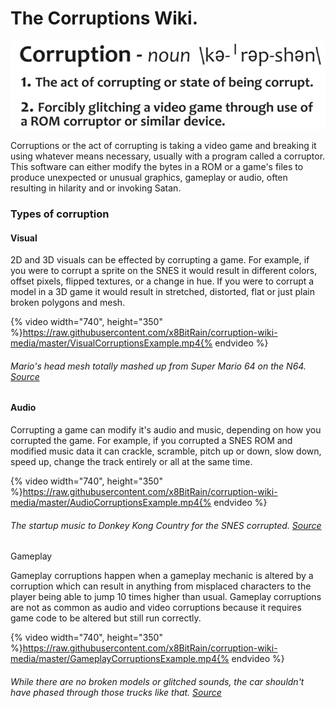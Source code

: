 # The Corruptions Wiki.

![](/assets/corruption-definition.png)

Corruptions or the act of corrupting is taking a video game and breaking it using whatever means necessary, usually with a program called a corruptor. This software can either modify the bytes in a ROM or a game's files to produce unexpected or unusual graphics, gameplay or audio, often resulting in hilarity and or invoking Satan.

### Types of corruption

#### Visual

2D and 3D visuals can be effected by corrupting a game. For example, if you were to corrupt a sprite on the SNES it would result in different colors, offset pixels, flipped textures, or a change in hue. If you were to corrupt a model in a 3D game it would result in stretched, distorted, flat or just plain broken polygons and mesh. 

{% video width="740", height="350" %}https://raw.githubusercontent.com/x8BitRain/corruption-wiki-media/master/VisualCorruptionsExample.mp4{% endvideo %}
###### Mario's head mesh totally mashed up from Super Mario 64 on the N64. [Source](https://www.youtube.com/watch?v=OvNDcVRlyYk)

#### Audio

Corrupting a game can modify it's audio and music, depending on how you corrupted the game. For example, if you corrupted a SNES ROM and modified music data it can crackle, scramble, pitch up or down, slow down, speed up, change the track entirely or all at the same time.

{% video width="740", height="350" %}https://raw.githubusercontent.com/x8BitRain/corruption-wiki-media/master/AudioCorruptionsExample.mp4{% endvideo %}
###### The startup music to Donkey Kong Country for the SNES corrupted. [Source](https://www.youtube.com/watch?v=W545DP8CmWQ)


####



 Gameplay

Gameplay corruptions happen when a gameplay mechanic is altered by a corruption which can result in anything from misplaced characters to the player being able to jump 10 times higher than usual. Gameplay corruptions are not as common as audio and video corruptions because it requires game code to be altered but still run correctly.

{% video width="740", height="350" %}https://raw.githubusercontent.com/x8BitRain/corruption-wiki-media/master/GameplayCorruptionsExample.mp4{% endvideo %}
###### While there are no broken models or glitched sounds, the car shouldn't have phased through those trucks like that. [Source](https://www.youtube.com/watch?v=79PZR8-I6MM)


